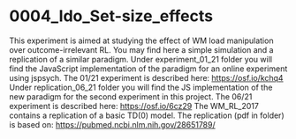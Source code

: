 # 0004_Ido_Set-size_effects
This experiment is aimed at studying the effect of WM load manipulation over outcome-irrelevant RL.
You may find here a simple simulation and a replication of a similar paradigm.
Under experiment_01_21 folder you will find the JavaScript implementation of the paradigm for an online experiment using jspsych.
The 01/21 experiment is described here: https://osf.io/kchq4
Under replication_06_21 folder you will find the JS implementation of the new paradigm for the second experiment in this project.
The 06/21 experiment is described here: https://osf.io/6cz29
The WM_RL_2017 contains a replication of a basic TD(0) model.
The replication (pdf in folder) is based on: https://pubmed.ncbi.nlm.nih.gov/28651789/
